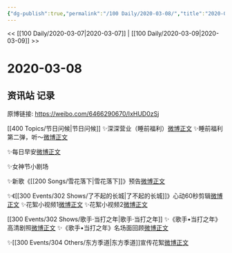 ```yaml
---
{"dg-publish":true,"permalink":"/100 Daily/2020-03-08/","title":"2020-03-08","created":"2023-04-03T13:09:34.904+08:00","updated":"2023-04-03T13:10:52.294+08:00"}
---
```



<< [[100 Daily/2020-03-07\|2020-03-07]] | [[100 Daily/2020-03-09\|2020-03-09]] >>

# 2020-03-08

## 资讯站 记录

原博链接: https://weibo.com/6466290670/IxHUD0zSj

[[400 Topics/节日问候\|节日问候]]
✨深深营业（睡前福利）[微博正文](https://m.weibo.cn/6466290670/4480355979027462)
✨睡前福利第二弹，听～[微博正文](https://m.weibo.cn/6466290670/4480364338531710)

✨每日早安[微博正文](https://m.weibo.cn/6466290670/4480119760741348)

✨女神节小剧场[](https://m.weibo.cn/6466290670/4480159534602180)

✨新歌《[[200 Songs/雪花落下\|雪花落下]]》预告[微博正文](https://m.weibo.cn/6466290670/4480175226119249)

✨《[[300 Events/302 Shows/了不起的长城\|了不起的长城]]》心动60秒剪辑[微博正文](https://m.weibo.cn/6466290670/4480176198756959)
✨花絮小视频1[微博正文](https://m.weibo.cn/6466290670/4480246461972222)
✨花絮小视频2[微博正文](https://m.weibo.cn/6466290670/4480308512389304)

[[300 Events/302 Shows/歌手·当打之年\|歌手·当打之年]]
✨《歌手•当打之年》高清剧照[微博正文](https://m.weibo.cn/6466290670/4480192355269761)
✨《歌手•当打之年》名场面回顾[微博正文](https://m.weibo.cn/6466290670/4480228372265660)

✨[[300 Events/304 Others/东方季道\|东方季道]]宣传花絮[微博正文](https://m.weibo.cn/6466290670/4480296340728598)
